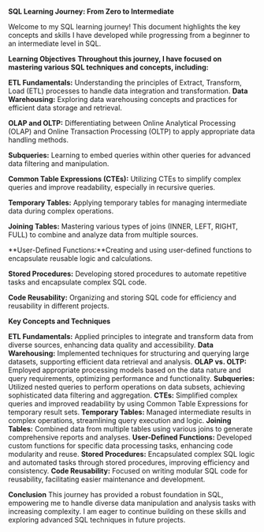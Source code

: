 
**SQL Learning Journey: From Zero to Intermediate**

Welcome to my SQL learning journey! This document highlights the key concepts and skills I have developed while progressing from a beginner to an intermediate level in SQL.

**Learning Objectives**
**Throughout this journey, I have focused on mastering various SQL techniques and concepts, including:**

**ETL Fundamentals:** Understanding the principles of Extract, Transform, Load (ETL) processes to handle data integration and transformation.
**Data Warehousing:** Exploring data warehousing concepts and practices for efficient data storage and retrieval.

**OLAP and OLTP:** Differentiating between Online Analytical Processing (OLAP) and Online Transaction Processing (OLTP) to apply appropriate data handling methods.

**Subqueries:** Learning to embed queries within other queries for advanced data filtering and manipulation.

**Common Table Expressions (CTEs):** Utilizing CTEs to simplify complex queries and improve readability, especially in recursive queries.

**Temporary Tables:** Applying temporary tables for managing intermediate data during complex operations.

**Joining Tables:** Mastering various types of joins (INNER, LEFT, RIGHT, FULL) to combine and analyze data from multiple sources.

**User-Defined Functions:**Creating and using user-defined functions to encapsulate reusable logic and calculations.

**Stored Procedures:** Developing stored procedures to automate repetitive tasks and encapsulate complex SQL code.

**Code Reusability:** Organizing and storing SQL code for efficiency and reusability in different projects.

**Key Concepts and Techniques**

**ETL Fundamentals:** Applied principles to integrate and transform data from diverse sources, enhancing data quality and accessibility.
**Data Warehousing:** Implemented techniques for structuring and querying large datasets, supporting efficient data retrieval and analysis.
**OLAP vs. OLTP:** Employed appropriate processing models based on the data nature and query requirements, optimizing performance and functionality.
**Subqueries:** Utilized nested queries to perform operations on data subsets, achieving sophisticated data filtering and aggregation.
**CTEs:** Simplified complex queries and improved readability by using Common Table Expressions for temporary result sets.
**Temporary Tables:** Managed intermediate results in complex operations, streamlining query execution and logic.
**Joining Tables:** Combined data from multiple tables using various joins to generate comprehensive reports and analyses.
**User-Defined Functions:** Developed custom functions for specific data processing tasks, enhancing code modularity and reuse.
**Stored Procedures:** Encapsulated complex SQL logic and automated tasks through stored procedures, improving efficiency and consistency.
**Code Reusability:** Focused on writing modular SQL code for reusability, facilitating easier maintenance and development.

**Conclusion**
This journey has provided a robust foundation in SQL, empowering me to handle diverse data manipulation and analysis tasks with increasing complexity. I am eager to continue building on these skills and exploring advanced SQL techniques in future projects.
